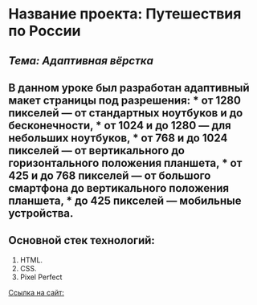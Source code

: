 # Название проекта: Путешествия по России
*Тема: Адаптивная вёрстка*
----------------------
В данном уроке был разработан адаптивный макет страницы под разрешения:
    * от 1280 пикселей — от стандартных ноутбуков и до бесконечности,
    * от 1024 и до 1280 — для небольших ноутбуков,
    * от 768 и до 1024 пикселей — от вертикального до горизонтального положения планшета,
    * от 425 и до 768 пикселей — от большого смартфона до вертикального положения планшета,
    * до 425 пикселей — мобильные устройства.
----------------------
## Основной стек технологий:
  1. HTML.
  2. CSS.
  3. Pixel Perfect

[Ссылка на сайт:](https://art9929.github.io/russian-travel/index.html)
